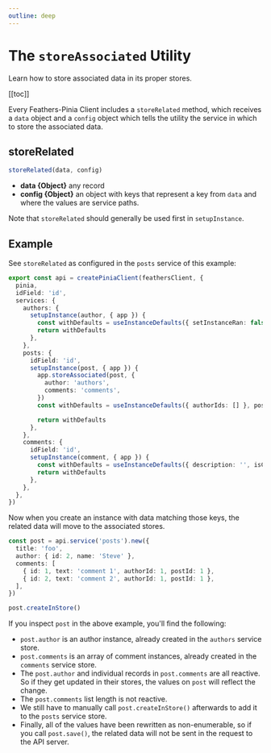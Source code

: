 ```yaml
---
outline: deep
---
```


<script setup>
import Badge from '../components/Badge.vue'
import BlockQuote from '../components/BlockQuote.vue'
</script>

# The `storeAssociated` Utility

Learn how to store associated data in its proper stores.

[[toc]]

Every Feathers-Pinia Client includes a `storeRelated` method, which receives a `data` object and a `config` object which
tells the utility the service in which to store the associated data.

## storeRelated

```ts
storeRelated(data, config)
```

- **data {Object}** any record
- **config {Object}** an object with keys that represent a key from `data` and where the values are service paths.

Note that `storeRelated` should generally be used first in `setupInstance`.

## Example

See `storeRelated` as configured in the `posts` service of this example:

```ts
export const api = createPiniaClient(feathersClient, {
  pinia,
  idField: 'id',
  services: {
    authors: {
      setupInstance(author, { app }) {
        const withDefaults = useInstanceDefaults({ setInstanceRan: false }, author)
        return withDefaults
      },
    },
    posts: {
      idField: 'id',
      setupInstance(post, { app }) {
        app.storeAssociated(post, {
          author: 'authors',
          comments: 'comments',
        })
        const withDefaults = useInstanceDefaults({ authorIds: [] }, post)

        return withDefaults
      },
    },
    comments: {
      idField: 'id',
      setupInstance(comment, { app }) {
        const withDefaults = useInstanceDefaults({ description: '', isComplete: false }, comment)
        return withDefaults
      },
    },
  },
})
```

Now when you create an instance with data matching those keys, the related data will move to the associated stores.

```ts
const post = api.service('posts').new({
  title: 'foo',
  author: { id: 2, name: 'Steve' },
  comments: [
    { id: 1, text: 'comment 1', authorId: 1, postId: 1 },
    { id: 2, text: 'comment 2', authorId: 1, postId: 1 },
  ],
})

post.createInStore()
```

If you inspect `post` in the above example, you'll find the following:

- `post.author` is an author instance, already created in the `authors` service store.
- `post.comments` is an array of comment instances, already created in the `comments` service store.
- The `post.author` and individual records in `post.comments` are all reactive. So if they get updated in their
stores, the values on `post` will reflect the change.
- The `post.comments` list length is not reactive.
- We still have to manually call `post.createInStore()` afterwards to add it to the `posts` service store.
- Finally, all of the values have been rewritten as non-enumerable, so if you call `post.save()`, the related data will
not be sent in the request to the API server.
